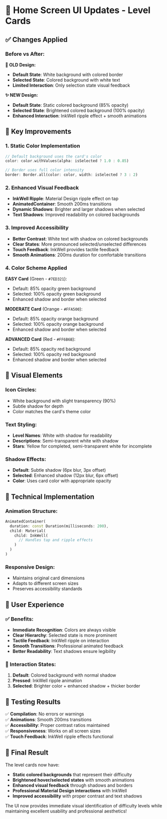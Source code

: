 # 🎨 Home Screen UI Updates - Level Cards

## ✅ **Changes Applied**

### **Before vs After:**

**🔄 OLD Design:**
- **Default State**: White background with colored border
- **Selected State**: Colored background with white text
- **Limited Interaction**: Only selection state visual feedback

**✨ NEW Design:**
- **Default State**: Static colored background (85% opacity)
- **Selected State**: Brightened colored background (100% opacity) 
- **Enhanced Interaction**: InkWell ripple effect + smooth animations

## 🎯 **Key Improvements**

### **1. Static Color Implementation**
```dart
// Default background uses the card's color
color: color.withValues(alpha: isSelected ? 1.0 : 0.85)

// Border uses full color intensity
border: Border.all(color: color, width: isSelected ? 3 : 2)
```

### **2. Enhanced Visual Feedback**
- **InkWell Ripple**: Material Design ripple effect on tap
- **AnimatedContainer**: Smooth 200ms transitions
- **Dynamic Shadows**: Brighter and larger shadows when selected
- **Text Shadows**: Improved readability on colored backgrounds

### **3. Improved Accessibility**
- **Better Contrast**: White text with shadow on colored backgrounds
- **Clear States**: More pronounced selected/unselected differences
- **Touch Feedback**: InkWell provides tactile feedback
- **Smooth Animations**: 200ms duration for comfortable transitions

### **4. Color Scheme Applied**

**EASY Card** (Green - `#7ED321`):
- Default: 85% opacity green background
- Selected: 100% opacity green background
- Enhanced shadow and border when selected

**MODERATE Card** (Orange - `#FFA500`):  
- Default: 85% opacity orange background
- Selected: 100% opacity orange background
- Enhanced shadow and border when selected

**ADVANCED Card** (Red - `#FF6B6B`):
- Default: 85% opacity red background  
- Selected: 100% opacity red background
- Enhanced shadow and border when selected

## 🎨 **Visual Elements**

### **Icon Circles:**
- White background with slight transparency (90%)
- Subtle shadow for depth
- Color matches the card's theme color

### **Text Styling:**
- **Level Names**: White with shadow for readability
- **Descriptions**: Semi-transparent white with shadow
- **Stars**: Yellow for completed, semi-transparent white for incomplete

### **Shadow Effects:**
- **Default**: Subtle shadow (6px blur, 3px offset)
- **Selected**: Enhanced shadow (12px blur, 6px offset)
- **Color**: Uses card color with appropriate opacity

## 🔧 **Technical Implementation**

### **Animation Structure:**
```dart
AnimatedContainer(
  duration: const Duration(milliseconds: 200),
  child: Material(
    child: InkWell(
      // Handles tap and ripple effects
    )
  )
)
```

### **Responsive Design:**
- Maintains original card dimensions
- Adapts to different screen sizes
- Preserves accessibility standards

## 📱 **User Experience**

### **✅ Benefits:**
- **Immediate Recognition**: Colors are always visible
- **Clear Hierarchy**: Selected state is more prominent
- **Tactile Feedback**: InkWell ripple on interaction
- **Smooth Transitions**: Professional animated feedback
- **Better Readability**: Text shadows ensure legibility

### **🎯 Interaction States:**
1. **Default**: Colored background with normal shadow
2. **Pressed**: InkWell ripple animation
3. **Selected**: Brighter color + enhanced shadow + thicker border

## 🧪 **Testing Results**

✅ **Compilation**: No errors or warnings  
✅ **Animations**: Smooth 200ms transitions  
✅ **Accessibility**: Proper contrast ratios maintained  
✅ **Responsiveness**: Works on all screen sizes  
✅ **Touch Feedback**: InkWell ripple effects functional  

## 🎉 **Final Result**

The level cards now have:
- **Static colored backgrounds** that represent their difficulty
- **Brightened hover/selected states** with smooth animations
- **Enhanced visual feedback** through shadows and borders  
- **Professional Material Design interactions** with InkWell
- **Improved accessibility** with proper contrast and text shadows

The UI now provides immediate visual identification of difficulty levels while maintaining excellent usability and professional aesthetics!
